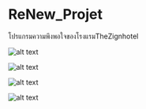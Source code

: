 # ReNew_Projet
โปรแกรมความพึงพอใจของโรงแรมTheZignhotel

![alt text](https://user-images.githubusercontent.com/11131954/44516489-6794ce00-a6ef-11e8-95e6-5a7405502680.jpg)

![alt text](https://user-images.githubusercontent.com/11131954/44516494-69f72800-a6ef-11e8-97fe-678a5db9e74b.jpg)

![alt text](https://user-images.githubusercontent.com/11131954/44516495-6b285500-a6ef-11e8-8a1f-44a4f8975f42.jpg)

![alt text](https://user-images.githubusercontent.com/11131954/44516519-7f6c5200-a6ef-11e8-9e00-b4cdf5ed1803.PNG)
